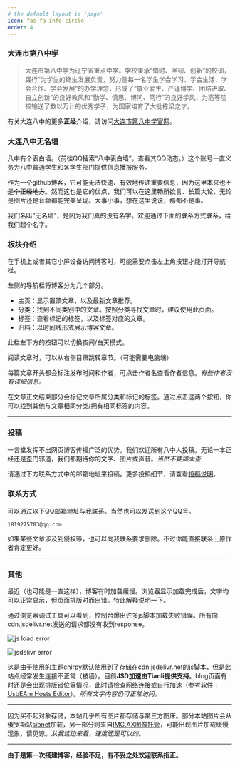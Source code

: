 ```yaml
---
# the default layout is 'page'
icon: fas fa-info-circle
order: 4
---
```

### 大连市第八中学

> 大连市第八中学为辽宁省重点中学。学校秉承“惜时、坚韧、创新”的校训，践行“为学生的终生发展负责，努力使每一名学生学会学习、学会生活、学会合作、学会发展”的办学理念，形成了“敬业爱生、严谨博学、团结进取、自立创新”的良好教风和“勤学、慎思、博问、笃行”的良好学风，为高等院校输送了数以万计的优秀学子，为国家培育了大批栋梁之才。

有关大连八中的更多**正经**介绍，请访问[大连市第八中学官网](http://www.dl8z.com)。

### 大连八中无名墙

八中有个表白墙。（前往QQ搜索“八中表白墙”，查看其QQ动态。）这个账号一直义务为八中普通学生和各学生部门提供信息播报服务。

作为一个github博客，它可能无法快速、有效地传递重要信息，~~因为这里本来也不是个正经地方~~。然而这也是它的优点，我们可以在这里畅所欲言、长篇大论，无论是图片还是音频都能完美呈现。大事小事，想在这里说说，那都不是事。

我们名叫“无名墙”，是因为我们真的没有名字。欢迎通过下面的联系方式联系，给我们起个名字。

### 板块介绍

在手机上或者其它小屏设备访问博客时，可能需要点击左上角按钮才能打开导航栏。

左侧的导航栏将博客分为几个部分。

- 主页：显示置顶文章，以及最新文章推荐。
- 分类：找到不同类别中的文章。按照分类寻找文章时，建议使用此页面。
- 标签：查看标记的标签，以及标签对应的文章。
- 归档：以时间线形式展示博客文章。

此栏左下方的按钮可以切换夜间/白天模式。

阅读文章时，可以从右侧目录跳转章节。（可能需要电脑端）

每篇文章开头都会标注发布时间和作者，可点击作者名查看作者信息。*有些作者没有详细信息。*

在文章正文结束部分会标记文章所属分类和标记的标签。通过点击这两个按钮，你可以找到其他与文章相同分类/拥有相同标签的内容。

---

### 投稿

一言堂发挥不出网页博客传播广泛的优势。我们欢迎所有八中人投稿。无论一本正经还是歪门邪道，我们都期待你的文字、图片或声音。*当然不要搞太歪*

请通过下方联系方式中的邮箱地址来投稿。更多投稿细节，请查看[投稿说明](../posts/pin-blog/)。

### 联系方式

可以通过以下QQ邮箱地址与我联系。当然也可以发送到这个QQ号。

```
1819275783@qq.com
```

如果某些文章涉及到侵权等，也可以向我联系要求删除。不过你能直接联系上原作者肯定更好。

---

### 其他

最近（也可能是一直这样），博客有时加载缓慢。浏览器显示加载完成后，文字均可以正常显示，但页面排版时而出错。特此解释说明一下。

通过浏览器调试工具可以看到，控制台爆出许多js脚本加载失败错误。所有向cdn.jsdelivr.net发送的请求都没有收到response。

![js load error](https://dataphoto.sibnet.ru/upload/imggreat/1674195540811477560.jpg)

![jsdelivr error](https://dataphoto.sibnet.ru/upload/imggreat/1674195620471477560.jpg)

这是由于使用的主题chirpy默认使用到了存储在cdn.jsdelivr.net的js脚本，但是此站点经常发生连接不正常（被墙）。目前**JSD加速由Tianli提供支持**。blog页面有时还是会出现排版错位等情况，此时请检查网络连接或自行加速（参考软件：[UsbEAm Hosts Editor](https://www.dogfight360.com/blog/475/)）。*所有文字内容仍可正常访问。*

---

因为买不起对象存储，本站几乎所有图片都存储与第三方图床。部分本站图片会从俄罗斯站[sibnet](https://photo.sibnet.ru/)加载，另一部分则来自[IMG.AX图像托管](https://img.ax/)，可能出现图片加载缓慢现象，请见谅。*从我这边来看，速度还是可以的。*

---

**由于是第一次搭建博客，经验不足，有不妥之处欢迎联系指正。**